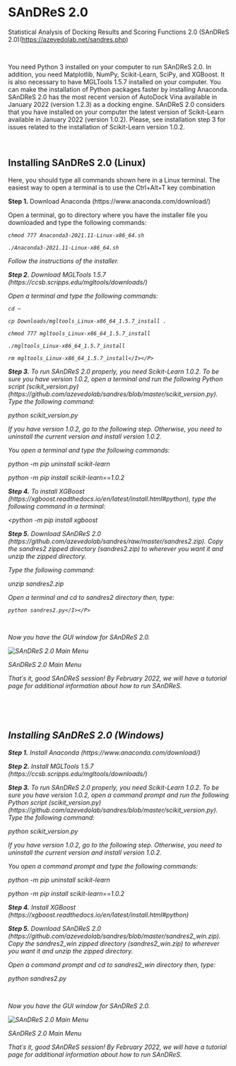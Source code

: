 # SAnDReS 2.0
Statistical Analysis of Docking Results and Scoring Functions 2.0 (SAnDReS 2.0)(https://azevedolab.net/sandres.php)
<P>&nbsp;</P>
You need Python 3 installed on your computer to run SAnDReS 2.0. In addition, you need Matplotlib, NumPy, Scikit-Learn, SciPy, and XGBoost. It is also necessary to have MGLTools 1.5.7 installed on your computer. You can make the installation of Python packages faster by installing Anaconda. SAnDReS 2.0 has the most recent version of AutoDock Vina available in January 2022 (version 1.2.3) as a docking engine. SAnDReS 2.0 considers that you have installed on your computer the latest version of Scikit-Learn available in January 2022 (version 1.0.2). Please, see installation step 3 for issues related to the installation of Scikit-Learn version 1.0.2.
<P>&nbsp;</P>
<H2>Installing SAnDReS 2.0 (Linux)</H2>
<P>Here, you should type all commands shown here in a Linux terminal. The easiest way to open a terminal is to use the Ctrl+Alt+T key combination</P>
<P><B>Step 1.</B> Download Anaconda (https://www.anaconda.com/download/)</P>
<P>Open a terminal, go to directory where you have the installer file you downloaded and type the following commands:
 
 <I> </I> <I>
  
    chmod 777 Anaconda3-2021.11-Linux-x86_64.sh
  
    ./Anaconda3-2021.11-Linux-x86_64.sh

  <P>Follow the instructions of the installer.</P>

 <P><B>Step 2.</B> Download MGLTools 1.5.7 (https://ccsb.scripps.edu/mgltools/downloads/)</P>
<P> Open a terminal and type the following commands:
  <I> </I> <I>
  
    cd ~
    
    cp Downloads/mgltools_Linux-x86_64_1.5.7_install .

    chmod 777 mgltools_Linux-x86_64_1.5.7_install 

    ./mgltools_Linux-x86_64_1.5.7_install 
    
    rm mgltools_Linux-x86_64_1.5.7_install</I></P> 

 <P><B>Step 3.</B> To run SAnDReS 2.0 properly, you need Scikit-Learn 1.0.2. To be sure you have version 1.0.2, open a terminal and run the following Python script (scikit_version.py)(https://github.com/azevedolab/sandres/blob/master/scikit_version.py). Type the following command:
  <P><I> </I><I>
  
  python scikit_version.py</I></P>
  
  If you have version 1.0.2, go to the following step. Otherwise, you need to uninstall the current version and install version 1.0.2. 
<P>You open a terminal and type the following commands: 
  <I> </I><I>

  python -m pip uninstall scikit-learn</I>

  python -m pip install scikit-learn==1.0.2</I>
<P><B>Step 4.</B> To install XGBoost (https://xgboost.readthedocs.io/en/latest/install.html#python), type the following command in a terminal:</P>
<I> </I><I>
  
  <python -m pip install xgboost</I>
<P><B>Step 5.</B> Download SAnDReS 2.0 (https://github.com/azevedolab/sandres/raw/master/sandres2.zip). Copy the sandres2 zipped directory (sandres2.zip) to wherever you want it and unzip the zipped directory. 
<P>Type the following command: 
 <I> </I><I>
  
  unzip sandres2.zip</I></P>

  <P>Open a terminal and cd to sandres2 directory then, type: 
<I> </I><I>
  
    python sandres2.py</I></P> 

  <P>&nbsp;</P>
  <P>Now you have the GUI window for SAnDReS 2.0.</P>
  <img src="https://github.com/azevedolab/sandres/blob/e31a1a7524f27a448b58706599b861578794b57a/sandres_2_Linux_view_01.png", title="SAnDReS 2.0 Main Menu">
  
  <I>SAnDReS 2.0 Main Menu</I></img>
<P>That´s it, good SAnDReS session! By February 2022, we will have a tutorial page for additional information about how to run SAnDReS.</P>
  <P>&nbsp;</P>
  <P>&nbsp;</P>
<H2>Installing SAnDReS 2.0 (Windows)</H2>  
<P><B>Step 1.</B> Install Anaconda (https://www.anaconda.com/download/)</P>
<P><B>Step 2.</B> Install MGLTools 1.5.7 (https://ccsb.scripps.edu/mgltools/downloads/)</P>
<P><B>Step 3.</B> To run SAnDReS 2.0 properly, you need Scikit-Learn 1.0.2. To be sure you have version 1.0.2, open a command prompt and run the following Python script (scikit_version.py)(https://github.com/azevedolab/sandres/blob/master/scikit_version.py). Type the following command:
<P><I>python scikit_version.py</I></P>
  If you have version 1.0.2, go to the following step. Otherwise, you need to uninstall the current version and install version 1.0.2. 
<P>You open a command prompt and type the following commands: 

  <I>python -m pip uninstall scikit-learn</I>

  <I>python -m pip install scikit-learn==1.0.2</I>
<P><B>Step 4.</B> Install XGBoost (https://xgboost.readthedocs.io/en/latest/install.html#python)</P>
<P><B>Step 5.</B> Download SAnDReS 2.0 (https://github.com/azevedolab/sandres/blob/master/sandres2_win.zip). Copy the sandres2_win zipped directory (sandres2_win.zip) to wherever you want it and unzip the zipped directory. 
<P>Open a command prompt and cd to sandres2_win directory then, type: 

  <I>python sandres2.py</I></P> 
<P>&nbsp;</P>
  <P>Now you have the GUI window for SAnDReS 2.0.</P>
  <img src="https://github.com/azevedolab/sandres/blob/e31a1a7524f27a448b58706599b861578794b57a/sandres_2_Linux_view_01.png", title="SAnDReS 2.0 Main Menu">
  
  <I>SAnDReS 2.0 Main Menu</I></img>
<P>That´s it, good SAnDReS session! By February 2022, we will have a tutorial page for additional information about how to run SAnDReS.</P>
